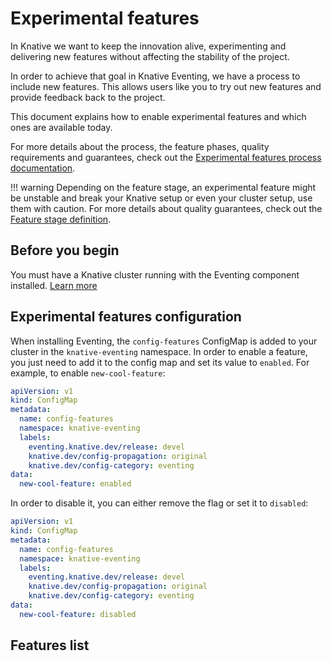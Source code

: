 # Experimental features

In Knative we want to keep the innovation alive, experimenting and delivering new features without affecting the stability of the project.

In order to achieve that goal in Knative Eventing, we have a process to include new features.
This allows users like you to try out new features and provide feedback back to the project.

This document explains how to enable experimental features and which ones are available today.

For more details about the process, the feature phases, quality requirements and guarantees, check out the [Experimental features process documentation](https://github.com/knative/eventing/blob/main/docs/experimental-features.md).

!!! warning
    Depending on the feature stage, an experimental feature might be unstable and break your Knative setup or even your cluster setup, use them with caution.
    For more details about quality guarantees, check out the [Feature stage definition](https://github.com/knative/eventing/blob/main/docs/experimental-features.md#stage-definition).

## Before you begin

You must have a Knative cluster running with the Eventing component installed. [Learn more](../../admin/install/)

## Experimental features configuration

When installing Eventing, the `config-features` ConfigMap is added to your cluster in the `knative-eventing` namespace.
In order to enable a feature, you just need to add it to the config map and set its value to `enabled`.
For example, to enable `new-cool-feature`:

```yaml
apiVersion: v1
kind: ConfigMap
metadata:
  name: config-features
  namespace: knative-eventing
  labels:
    eventing.knative.dev/release: devel
    knative.dev/config-propagation: original
    knative.dev/config-category: eventing
data:
  new-cool-feature: enabled
```

In order to disable it, you can either remove the flag or set it to `disabled`:

```yaml
apiVersion: v1
kind: ConfigMap
metadata:
  name: config-features
  namespace: knative-eventing
  labels:
    eventing.knative.dev/release: devel
    knative.dev/config-propagation: original
    knative.dev/config-category: eventing
data:
  new-cool-feature: disabled
```

## Features list

<!-- TODO there are no experimental features at the moment -->
